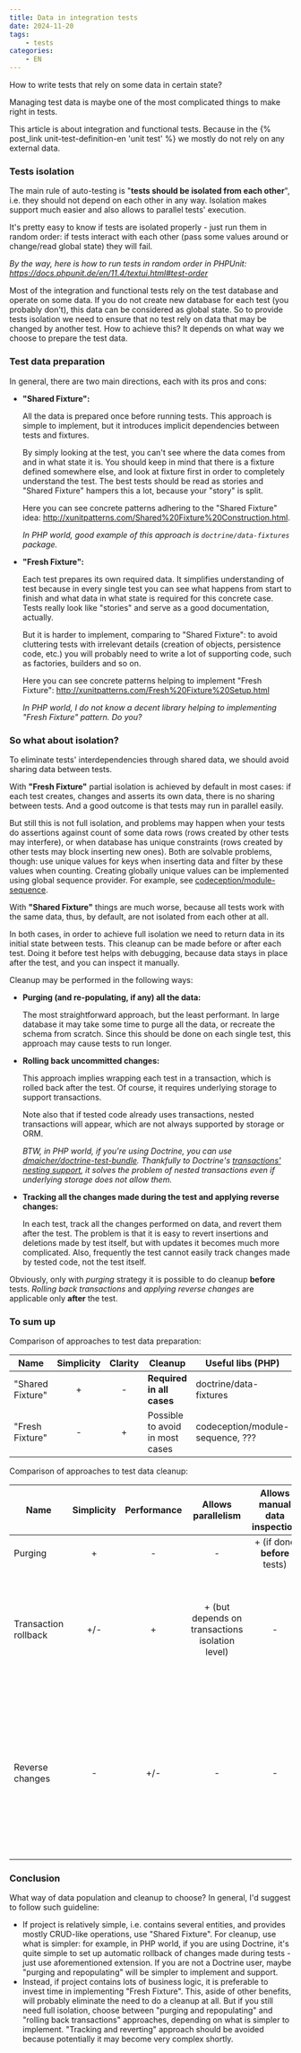 ```yaml
---
title: Data in integration tests
date: 2024-11-20
tags:
    - tests
categories:
    - EN
---
```


How to write tests that rely on some data in certain state?
<!-- more --> 

Managing test data is maybe one of the most complicated things to make right in tests.

This article is about integration and functional tests. Because in the {% post_link unit-test-definition-en 'unit test' %} we mostly do not rely on any external data.

### Tests isolation

The main rule of auto-testing is "**tests should be isolated from each other**", i.e. they should not depend on each other in any way. Isolation makes support much easier and also allows to parallel tests' execution. 

It's pretty easy to know if tests are isolated properly - just run them in random order: if tests interact with each other (pass some values around or change/read global state) they will fail.

_By the way, here is how to run tests in random order in PHPUnit: https://docs.phpunit.de/en/11.4/textui.html#test-order_ 

Most of the integration and functional tests rely on the test database and operate on some data. If you do not create new database for each test (you probably don't), this data can be considered as global state. So to provide tests isolation we need to ensure that no test rely on data that may be changed by another test. How to achieve this? It depends on what way we choose to prepare the test data.

### Test data preparation

In general, there are two main directions, each with its pros and cons:

- **"Shared Fixture":**

  All the data is prepared once before running tests. This approach is simple to implement, but it introduces implicit dependencies between tests and fixtures.

  By simply looking at the test, you can't see where the data comes from and in what state it is. You should keep in mind that there is a fixture defined somewhere else, and look at fixture first in order to completely understand the test. The best tests should be read as stories and "Shared Fixture" hampers this a lot, because your "story" is split.

  Here you can see concrete patterns adhering to the "Shared Fixture" idea: http://xunitpatterns.com/Shared%20Fixture%20Construction.html.
  
  _In PHP world, good example of this approach is `doctrine/data-fixtures` package._

- **"Fresh Fixture":**

  Each test prepares its own required data. It simplifies understanding of test because in every single test you can see what happens from start to finish and what data in what state is required for this concrete case. Tests really look like "stories" and serve as a good documentation, actually. 

  But it is harder to implement, comparing to "Shared Fixture": to avoid cluttering tests with irrelevant details (creation of objects, persistence code, etc.) you will probably need to write a lot of supporting code, such as factories, builders and so on. 

  Here you can see concrete patterns helping to implement "Fresh Fixture": http://xunitpatterns.com/Fresh%20Fixture%20Setup.html

  _In PHP world, I do not know a decent library helping to implementing "Fresh Fixture" pattern. Do you?_

### So what about isolation?

To eliminate tests' interdependencies through shared data, we should avoid sharing data between tests. 

With **"Fresh Fixture"** partial isolation is achieved by default in most cases: if each test creates, changes and asserts its own data, there is no sharing between tests. And a good outcome is that tests may run in parallel easily. 

But still this is not full isolation, and problems may happen when your tests do assertions against count of some data rows (rows created by other tests may interfere), or when database has unique constraints (rows created by other tests may block inserting new ones). Both are solvable problems, though: use unique values for keys when inserting data and filter by these values when counting. Creating globally unique values can be implemented using global sequence provider. For example, see [codeception/module-sequence](https://codeception.com/docs/modules/Sequence.html).

With **"Shared Fixture"** things are much worse, because all tests work with the same data, thus, by default, are not isolated from each other at all.

In both cases, in order to achieve full isolation we need to return data in its initial state between tests. This cleanup can be made before or after each test. Doing it before test helps with debugging, because data stays in place after the test, and you can inspect it manually.

Cleanup may be performed in the following ways:
- **Purging (and re-populating, if any) all the data:**

  The most straightforward approach, but the least performant. In large database it may take some time to purge all the data, or recreate the schema from scratch. Since this should be done on each single test, this approach may cause tests to run longer.
    
- **Rolling back uncommitted changes:**
    
  This approach implies wrapping each test in a transaction, which is rolled back after the test. Of course, it requires underlying storage to support transactions. 

  Note also that if tested code already uses transactions, nested transactions will appear, which are not always supported by storage or ORM. 

  _BTW, in PHP world, if you're using Doctrine, you can use [dmaicher/doctrine-test-bundle](https://github.com/dmaicher/doctrine-test-bundle). Thankfully to Doctrine's [transactions' nesting support](https://www.doctrine-project.org/projects/doctrine-dbal/en/4.2/reference/transactions.html#transaction-nesting), it solves the problem of nested transactions even if underlying storage does not allow them._

- **Tracking all the changes made during the test and applying reverse changes:**

  In each test, track all the changes performed on data, and revert them after the test. The problem is that it is easy to revert insertions and deletions made by test itself, but with updates it becomes much more complicated. Also, frequently the test cannot easily track changes made by tested code, not the test itself.
  
Obviously, only with _purging_ strategy it is possible to do cleanup **before** tests. _Rolling back transactions_ and _applying reverse changes_ are applicable only **after** the test. 

### To sum up

Comparison of approaches to test data preparation:

| Name             | Simplicity | Clarity | Cleanup                         | Useful libs (PHP)                |
|------------------|:----------:|:-------:|---------------------------------|----------------------------------|
| "Shared Fixture" |     +      |    -    | **Required in all cases**       | doctrine/data-fixtures           |
| "Fresh Fixture"  |     -      |    +    | Possible to avoid in most cases | codeception/module-sequence, ??? |

Comparison of approaches to test data cleanup:

| Name                 | Simplicity | Performance |               Allows parallelism                | Allows manual data inspection | Caveats                                                                                                                   |
|----------------------|:----------:|:-----------:|:-----------------------------------------------:|:-----------------------------:|---------------------------------------------------------------------------------------------------------------------------|
| Purging              |     +      |      -      |                        -                        | + (if done **before** tests)  |                                                                                                                           |
| Transaction rollback |    +/-     |      +      | + (but depends on transactions isolation level) |               -               | Nested transactions may happen, ensure that your storage or ORM support them                                              |
| Reverse changes      |     -      |     +/-     |                        -                        |               -               | Tracking and reverting of all the changes, made by test and tested code, is hardly possible in more or less complex cases |

### Conclusion

What way of data population and cleanup to choose? In general, I'd suggest to follow such guideline:
  - If project is relatively simple, i.e. contains several entities, and provides mostly CRUD-like operations, use "Shared Fixture". For cleanup, use what is simpler: for example, in PHP world, if you are using Doctrine, it's quite simple to set up automatic rollback of changes made during tests - just use aforementioned extension. If you are not a Doctrine user, maybe "purging and repopulating" will be simpler to implement and support.
  - Instead, if project contains lots of business logic, it is preferable to invest time in implementing "Fresh Fixture". This, aside of other benefits, will probably eliminate the need to do a cleanup at all. But if you still need full isolation, choose between "purging and repopulating" and "rolling back transactions" approaches, depending on what is simpler to implement. "Tracking and reverting" approach should be avoided because potentially it may become very complex shortly.
